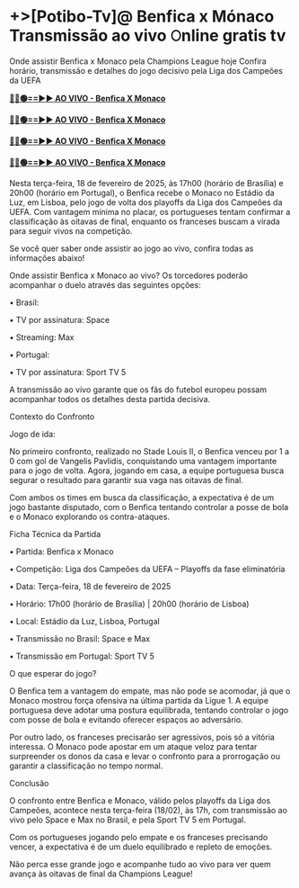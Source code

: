 # +>[Potibo-Tv]@ Benfica x Mónaco Transmissão ao vivo 𝙾nline gratis tv

Onde assistir Benfica x Monaco pela Champions League hoje Confira horário, transmissão e detalhes do jogo decisivo pela Liga dos Campeões da UEFA

**[🔴🌐🟢==►► AO VIVO - Benfica X Monaco](https://tinyurl.com/4dwhr6d4)**

**[🔴🌐🟢==►► AO VIVO - Benfica X Monaco](https://tinyurl.com/4dwhr6d4)**

**[🔴🌐🟢==►► AO VIVO - Benfica X Monaco](https://tinyurl.com/4dwhr6d4)**

**[🔴🌐🟢==►► AO VIVO - Benfica X Monaco](https://tinyurl.com/4dwhr6d4)**

Nesta terça-feira, 18 de fevereiro de 2025, às 17h00 (horário de Brasília) e 20h00 (horário em Portugal), o Benfica recebe o Monaco no Estádio da Luz, em Lisboa, pelo jogo de volta dos playoffs da Liga dos Campeões da UEFA. Com vantagem mínima no placar, os portugueses tentam confirmar a classificação às oitavas de final, enquanto os franceses buscam a virada para seguir vivos na competição.

Se você quer saber onde assistir ao jogo ao vivo, confira todas as informações abaixo!


Onde assistir Benfica x Monaco ao vivo?
Os torcedores poderão acompanhar o duelo através das seguintes opções:

• Brasil:

• TV por assinatura: Space

• Streaming: Max

• Portugal:

• TV por assinatura: Sport TV 5


A transmissão ao vivo garante que os fãs do futebol europeu possam acompanhar todos os detalhes desta partida decisiva.

Contexto do Confronto

Jogo de ida:

No primeiro confronto, realizado no Stade Louis II, o Benfica venceu por 1 a 0 com gol de Vangelis Pavlidis, conquistando uma vantagem importante para o jogo de volta. Agora, jogando em casa, a equipe portuguesa busca segurar o resultado para garantir sua vaga nas oitavas de final.


Com ambos os times em busca da classificação, a expectativa é de um jogo bastante disputado, com o Benfica tentando controlar a posse de bola e o Monaco explorando os contra-ataques.

Ficha Técnica da Partida

• Partida: Benfica x Monaco

• Competição: Liga dos Campeões da UEFA – Playoffs da fase eliminatória

• Data: Terça-feira, 18 de fevereiro de 2025

• Horário: 17h00 (horário de Brasília) | 20h00 (horário de Lisboa)

• Local: Estádio da Luz, Lisboa, Portugal

• Transmissão no Brasil: Space e Max

• Transmissão em Portugal: Sport TV 5

O que esperar do jogo?

O Benfica tem a vantagem do empate, mas não pode se acomodar, já que o Monaco mostrou força ofensiva na última partida da Ligue 1. A equipe portuguesa deve adotar uma postura equilibrada, tentando controlar o jogo com posse de bola e evitando oferecer espaços ao adversário.

Por outro lado, os franceses precisarão ser agressivos, pois só a vitória interessa. O Monaco pode apostar em um ataque veloz para tentar surpreender os donos da casa e levar o confronto para a prorrogação ou garantir a classificação no tempo normal.

Conclusão

O confronto entre Benfica e Monaco, válido pelos playoffs da Liga dos Campeões, acontece nesta terça-feira (18/02), às 17h, com transmissão ao vivo pelo Space e Max no Brasil, e pela Sport TV 5 em Portugal.

Com os portugueses jogando pelo empate e os franceses precisando vencer, a expectativa é de um duelo equilibrado e repleto de emoções.

Não perca esse grande jogo e acompanhe tudo ao vivo para ver quem avança às oitavas de final da Champions League!
